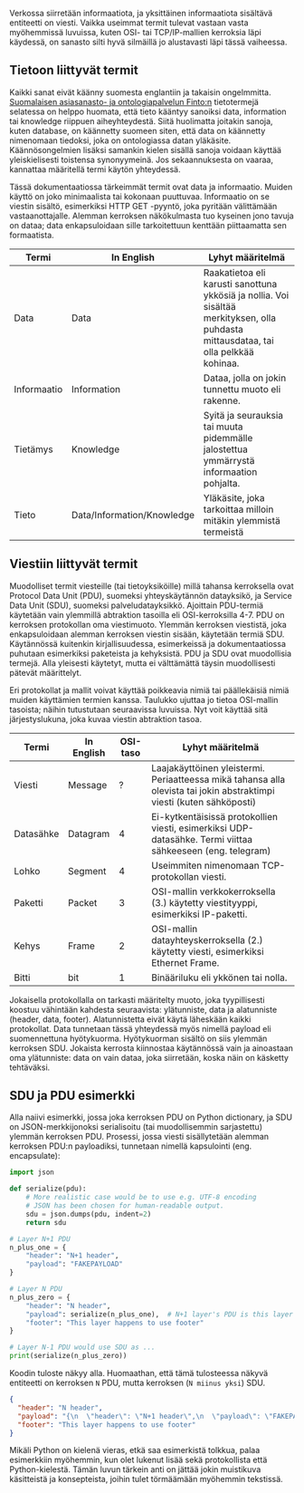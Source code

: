 Verkossa siirretään informaatiota, ja yksittäinen informaatiota sisältävä entiteetti on viesti. Vaikka useimmat termit tulevat vastaan vasta myöhemmissä luvuissa, kuten OSI- tai TCP/IP-mallien kerroksia läpi käydessä, on sanasto silti hyvä silmäillä jo alustavasti läpi tässä vaiheessa.



## Tietoon liittyvät termit

Kaikki sanat eivät käänny suomesta englantiin ja takaisin ongelmmitta. [Suomalaisen asiasanasto- ja ontologiapalvelun Finto:n](https://finto.fi/tt/fi/) tietotermejä selatessa on helppo huomata, että tieto kääntyy sanoiksi data, information tai knowledge riippuen aiheyhteydestä. Siitä huolimatta joitakin sanoja, kuten database, on käännetty suomeen siten, että data on käännetty nimenomaan tiedoksi, joka on ontologiassa datan yläkäsite. Käännösongelmien lisäksi samankin kielen sisällä sanoja voidaan käyttää yleiskielisesti toistensa synonyymeinä. Jos sekaannuksesta on vaaraa, kannattaa määritellä termi käytön yhteydessä.

Tässä dokumentaatiossa tärkeimmät termit ovat data ja informaatio. Muiden käyttö on joko minimaalista tai kokonaan puuttuvaa. Informaatio on se viestin sisältö, esimerkiksi HTTP GET -pyyntö, joka pyritään välittämään vastaanottajalle. Alemman kerroksen näkökulmasta tuo kyseinen jono tavuja on dataa; data enkapsuloidaan sille tarkoitettuun kenttään piittaamatta sen formaatista.

| Termi       | In English                 | Lyhyt määritelmä                                                                                                                     |
| ----------- | -------------------------- | ------------------------------------------------------------------------------------------------------------------------------------ |
| Data        | Data                       | Raakatietoa eli karusti sanottuna ykkösiä ja nollia. Voi sisältää merkityksen, olla puhdasta mittausdataa, tai olla pelkkää kohinaa. |
| Informaatio | Information                | Dataa, jolla on jokin tunnettu muoto eli rakenne.                                                                                    |
| Tietämys    | Knowledge                  | Syitä ja seurauksia tai muuta pidemmälle jalostettua ymmärrystä informaation pohjalta.                                               |
| Tieto       | Data/Information/Knowledge | Yläkäsite, joka tarkoittaa milloin mitäkin ylemmistä termeistä                                                                       |



## Viestiin liittyvät termit

Muodolliset termit viesteille (tai tietoyksiköille) millä tahansa kerroksella ovat Protocol Data Unit (PDU), suomeksi yhteyskäytännön datayksikö, ja Service Data Unit (SDU), suomeksi palveludatayksikkö. Ajoittain PDU-termiä käytetään vain ylemmillä abtraktion tasoilla eli OSI-kerroksilla 4-7. PDU on kerroksen protokollan oma viestimuoto. Ylemmän kerroksen viestistä, joka enkapsuloidaan alemman kerroksen viestin sisään, käytetään termiä SDU. Käytännössä kuitenkin kirjallisuudessa, esimerkeissä ja dokumentaatiossa puhutaan esimerkiksi paketeista ja kehyksistä. PDU ja SDU ovat muodollisia termejä. Alla yleisesti käytetyt, mutta ei välttämättä täysin muodollisesti pätevät määrittelyt.

Eri protokollat ja mallit voivat käyttää poikkeavia nimiä tai päällekäisiä nimiä muiden käyttämien termien kanssa. Taulukko ujuttaa jo tietoa OSI-mallin tasoista; näihin tutustutaan seuraavissa luvuissa. Nyt voit käyttää sitä järjestyslukuna, joka kuvaa viestin abtraktion tasoa.

| Termi     | In English | OSI-taso | Lyhyt määritelmä                                                                                                      |
| --------- | ---------- | -------- | --------------------------------------------------------------------------------------------------------------------- |
| Viesti    | Message    | ?        | Laajakäyttöinen yleistermi. Periaatteessa mikä tahansa alla olevista tai jokin abstraktimpi viesti (kuten sähköposti) |
| Datasähke | Datagram   | 4        | Ei-kytkentäisissä protokollien viesti, esimerkiksi UDP-datasähke. Termi viittaa sähkeeseen (eng. telegram)            |
| Lohko     | Segment    | 4        | Useimmiten nimenomaan TCP-protokollan viesti.                                                                         |
| Paketti   | Packet     | 3        | OSI-mallin verkkokerroksella (3.) käytetty viestityyppi, esimerkiksi IP-paketti.                                      |
| Kehys     | Frame      | 2        | OSI-mallin datayhteyskerroksella (2.) käytetty viesti, esimerkiksi Ethernet Frame.                                    |
| Bitti     | bit        | 1        | Binääriluku eli ykkönen tai nolla.                                                                                    |

Jokaisella protokollalla on tarkasti määritelty muoto, joka tyypillisesti koostuu vähintään kahdesta seuraavista: ylätunniste, data ja alatunniste (header, data, footer). Alatunnistetta eivät käytä läheskään kaikki protokollat. Data tunnetaan tässä yhteydessä myös nimellä payload eli suomennettuna hyötykuorma. Hyötykuorman sisältö on siis ylemmän kerroksen SDU. Jokaista kerrosta kiinnostaa käytännössä vain ja ainoastaan oma ylätunniste: data on vain dataa, joka siirretään, koska näin on käsketty tehtäväksi.

## SDU ja PDU esimerkki

Alla naiivi esimerkki, jossa joka kerroksen PDU on Python dictionary, ja SDU on JSON-merkkijonoksi serialisoitu (tai muodollisemmin sarjastettu) ylemmän kerroksen PDU. Prosessi, jossa viesti sisällytetään alemman kerroksen PDU:n payloadiksi, tunnetaan nimellä kapsulointi (eng. encapsulate):

```python
import json

def serialize(pdu):
    # More realistic case would be to use e.g. UTF-8 encoding
    # JSON has been chosen for human-readable output.
    sdu = json.dumps(pdu, indent=2)
    return sdu

# Layer N+1 PDU
n_plus_one = { 
    "header": "N+1 header", 
    "payload": "FAKEPAYLOAD"
} 

# Layer N PDU
n_plus_zero = { 
    "header": "N header", 
    "payload": serialize(n_plus_one),  # N+1 layer's PDU is this layer's SDU
    "footer": "This layer happens to use footer"
}

# Layer N-1 PDU would use SDU as ...
print(serialize(n_plus_zero))
```

Koodin tuloste näkyy alla. Huomaathan, että tämä tulosteessa näkyvä entiteetti on kerroksen `N` PDU, mutta kerroksen (`N miinus yksi`) SDU.

```json
{
  "header": "N header",
  "payload": "{\n  \"header\": \"N+1 header\",\n  \"payload\": \"FAKEPAYLOAD\"\n}",
  "footer": "This layer happens to use footer"
}
```

Mikäli Python on kielenä vieras, etkä saa esimerkistä tolkkua, palaa esimerkkiin myöhemmin, kun olet lukenut lisää sekä protokollista että Python-kielestä. Tämän luvun tärkein anti on jättää jokin muistikuva käsitteistä ja konsepteista, joihin tulet törmäämään myöhemmin tekstissä.